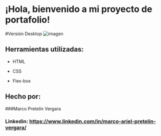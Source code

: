 # ¡Hola, bienvenido a mi proyecto de portafolio!

#Versión Desktop
![imagen]()


## Herramientas utilizadas:

* HTML

* CSS

* Flex-box

## Hecho por:

###Marco Pretelín Vergara

### Linkedin: https://www.linkedin.com/in/marco-ariel-pretelin-vergara/
